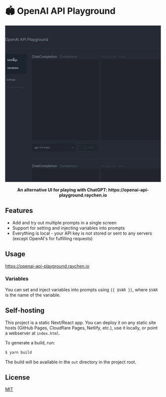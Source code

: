 # 🏟️ OpenAI API Playground

![Demo](demo.gif)

<p align="center">
<strong>An alternative UI for playing with ChatGPT: https://openai-api-playground.raychen.io</strong>
</p>

## Features

* Add and try out multiple prompts in a single screen
* Support for setting and injecting variables into prompts
* Everything is local - your API key is not stored or sent to any servers
(except OpenAI's for fulfilling requests)

## Usage

https://openai-api-playground.raychen.io

### Variables

You can set and inject variables into prompts using `{{ $VAR }}`,
where `$VAR` is the name of the variable.

## Self-hosting

This project is a static Next/React app. You can deploy it on any static site
hosts (GitHub Pages, Cloudflare Pages, Netlify, etc.), use it locally, or
point a webserver at `index.html`.

To generate a build, run:

```sh
$ yarn build
```

The build will be available in the `out` directory in the project root.

## License

[MIT](LICENSE)
